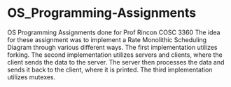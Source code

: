 # OS_Programming-Assignments
OS Programming Assignments done for Prof Rincon COSC 3360
The idea for these assignment was to implement a Rate Monolithic Scheduling Diagram through various different ways. The first implementation utilizes forking. The second implementation utilizes servers and clients, where the client sends the data to the server. The server then processes the data and sends it back to the client, where it is printed. The third implementation utilizes mutexes.
